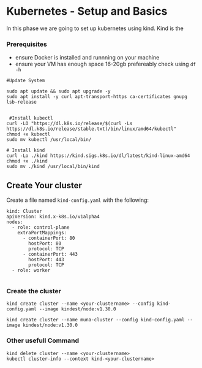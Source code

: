# Kubernetes - Setup and Basics

In this phase we are going to set up kubernetes using kind. Kind is the 

### Prerequisites

- ensure Docker is installed and runnning on your machine
- ensure your VM has enough space 16-20gb prefereably check using `df -h`


```
#Update System

sudo apt update && sudo apt upgrade -y
sudo apt install -y curl apt-transport-https ca-certificates gnupg lsb-release


 #Install kubectl
curl -LO "https://dl.k8s.io/release/$(curl -Ls https://dl.k8s.io/release/stable.txt)/bin/linux/amd64/kubectl"
chmod +x kubectl
sudo mv kubectl /usr/local/bin/

# Install kind
curl -Lo ./kind https://kind.sigs.k8s.io/dl/latest/kind-linux-amd64
chmod +x ./kind
sudo mv ./kind /usr/local/bin/kind

```
## Create Your cluster
Create a file named `kind-config.yaml` with the following:

```
kind: Cluster
apiVersion: kind.x-k8s.io/v1alpha4
nodes:
  - role: control-plane
    extraPortMappings:
      - containerPort: 80
        hostPort: 80
        protocol: TCP
      - containerPort: 443
        hostPort: 443
        protocol: TCP
  - role: worker
  
```

### Create the cluster

```
kind create cluster --name <your-clustername> --config kind-config.yaml --image kindest/node:v1.30.0

kind create cluster --name muna-cluster --config kind-config.yaml --image kindest/node:v1.30.0

```

### Other usefull Command

```
kind delete cluster --name <your-clustername>
kubectl cluster-info --context kind-<your-clustername>
```

